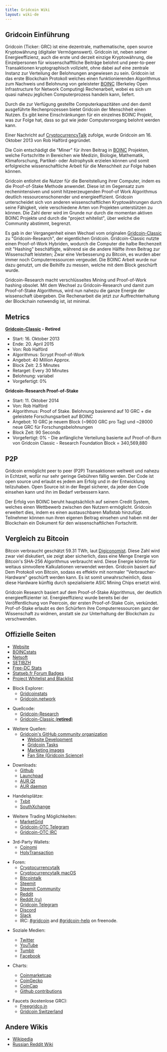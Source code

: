 ```yaml
---
title: Gridcoin Wiki
layout: wiki-de
---
```


## Gridcoin Einführung

Gridcoin (Ticker: GRC) ist eine dezentrale, mathematische,
open source Kryptowährung (digitaler Vermögenswert). 
Gridcoin ist, neben seiner Energieeffizienz, auch die
erste und derzeit einzige Kryptowährung, die Einzelpersonen
für wissenschafftliche Beiträge belohnt und peer-to-peer 
Transaktionen kryptographisch vollzieht, ohne dabei auf 
eine zentrale Instanz zur Verteilung der Belohnungen angewiesen 
zu sein. Gridcoin ist das erste Blockchain Protokoll welches 
einen funktionierenden Algorithmus zum Nachweis und Belohnung von 
geleisteter [BOINC](https://en.wikipedia.org/wiki/Berkeley_Open_Infrastructure_for_Network_Computing)
(Berkeley Open Infrastructure for Network Computing) Rechenarbeit,
wobei es sich um quasi nahezu jeglichen Computerprozess handeln 
kann, liefert.

Durch die zur Verfügung gestellte Computerkapazitäten und den damit 
ausgeführte Rechenprozessen bietet Gridcoin der Menschheit einen Nutzen. 
Es gibt keine Einschränkungen für ein einzelnes BOINC Projekt, was zur
Folge hat, dass so gut wie jeder Computervorgang belohnt werden kann.

Einer Nachricht auf [CryptocurrencyTalk](https://cryptocurrencytalk.com/topic/1416-gridcoin-grc-information-classic-in-retirement/) zufolge, wurde Gridcoin am 16. Oktober 2013 von 
Rob Halförd gegründet.

Die Coin entschädigt die "Miner" für ihren Beitrag in [BOINC](boinc "wikilink")
Projekten, welche Fortschritte in Bereichen wie Medizin, Biologie, 
Mathematik, Klimaforschung, Partikel- oder Astrophysik erzielen können
und somit erfolgreiche wissenschaftliche Arbeit für die Menschheit zur Folge 
haben können.

Gridcoin entlohnt die Nutzer für die Bereitstellung ihrer Computer, 
indem es die Proof-of-Stake Methode anwendet. Diese ist im Gegensatz 
zum rechenintensiven und somit hitzeerzeugenden Proof-of Work Algorithmus
deutlich ressourcenschonender und energieeffizient. Gridcoin unterscheidet 
sich von anderen wissenschaftlichen Kryptowährungen durch seine Fähigkeit, 
viele verschiedene Arten von Projekten unterstützen zu können. Die Zahl derer 
wird im Grunde nur durch die momentan aktiven BOINC Projekte und durch die 
"project whitelist", über welche die Community abstimmt, begrenzt.

Es gab in der Vergangenheit einen Wechsel vom originalen [Gridcoin-Classic](gridcoin-classic "wikilink")
zu "Gridcoin-Research", der eigentlichen Gridcoin. Gridcoin-Classic nutzte einen 
Proof-of-Work Hybriden, wodurch die Computer die halbe Rechenzeit mit "Hashing" beschäftigte,
während sie die andere Hälfte ihren Beitrag zur Wissenschaft leisteten; Zwar eine
Verbesserung zu Bitcoin, es wurden aber immer noch Computerressourcen vergeudet.
Die BOINC Arbeit wurde nur dazu genutzt, um die Beihilfe zu messen, welche mit dem
Block geschürft wurde. 

Gridcoin-Research macht verschlüsseltes Mining und Proof-of-Work hashing obsolet.
Mit dem Wechsel zu Gridcoin-Research und damit zum Proof-of-Stake Algorithmus, wird
nun nahezu die ganze Energie der wissenschaft übergeben. Die Rechenarbeit die jetzt
zur Auffrechterhaltung der Blockchain notwendig ist, ist minimal.



## Metrics

**[Gridcoin-Classic](gridcoin-classic "wikilink") - Retired**

  - Start: 16. Oktober 2013
  - Ende: 20. April 2015
  - Von: Rob Halförd
  - Algorithmus: Scrypt Proof-of-Work
  - Angebot: 40 Million Approx.
  - Block Zeit: 2.5 Minutes
  - Retarget: Every 30 Minutes
  - Belohnung: variabel
  - Vorgefertigt: 0%

**Gridcoin-Research Proof-of-Stake**

  - Start: 11. Oktober 2014
  - Von: Rob Halförd
  - Algorithmus: Proof of Stake. Belohnung basierend auf 10 GRC + die geleistete
    Forschungsarbeit auf BOINC
  - Angebot: 10 GRC je neuem Block (~9600 GRC pro Tag) und ~28000 neue GRC für
    Forschungsbelohnungen
  - Block Zeit: 90 Seconds
  - Vorgefertigt: 0% - Die anfängliche Verteilung basierte auf Proof-of-Burn von
    Gridcoin Classic - Research Foundation Block = 340,569,880

## P2P

Gridcoin ermöglicht peer to peer (P2P) Transaktionen weltweit und nahezu in
Echtzeit, wofür nur sehr geringe Gebühren fällig werden.
Der Code ist open source und erlaubt es jedem am Erfolg und in der 
Entwicklung teilzuhaben. Open Source ist in der Regel sicherer, da
jeder den Code einsehen kann und ihn im Bedarf verbessern kann.

Der Erfolg von BOINC beruht hauptsächlich auf seinem Credit System, welches
einen Wettbewerb zwischen den Nutzern ermöglicht. Gridcoin erweitert dies,
indem es einen austauschbaren Maßstab hinzufügt. Teilnehmer können nun
ihren eigenen Beitrag einsehen und haben mit der Blockchain ein Dokument für
den wissenschaftlichen Fortschritt.


## Vergleich zu Bitcoin

Bitcoin verbraucht geschätzt 59.31 TWh, laut
[Digiconomist](https://digiconomist.net/bitcoin-energy-consumption).
Diese Zahl wird zwar viel diskutiert, sie zeigt aber sicherlich, dass
eine Menge Energie von Bitcoin's SHA-256 Algorithmus verbraucht wird.
Diese Energie könnte für weitaus sinnvollere Kalkulationen verwendet werden.
Gridcoin basiert auf Dem Protokoll von Bitcoin, sodass es effektiv mit
normaler "Verbraucher-Hardware" geschürft werden kann.
Es ist somit unwahrscheinlich, dass diese Hardware künftig durch spezialisierte
ASIC Mining Chips ersetzt wird.

Gridcoin Research basiert auf dem Proof-of-Stake Algorithmus, der deutlich
energieeffizienter ist. Energieeffizienz wurde bereits bei der Veröffentlichung
von Peercoin, der ersten Proof-of-Stake Coin, verkündet. Prof-of-Stake erlaubt es
den Schürfern ihre Computerressourcen ganz der Wissenschaft zu widmen, anstatt
sie zur Unterhaltung der Blockchain zu verschwenden.

## Offizielle Seiten
  <!-- TODO: [Volunteers, Roles & Privileges](Volunteers,-Roles,-&-Privileges "wikilink") -->
  - [Website](https://gridcoin.us/)
  - [BOINCstats](https://boincstats.com/en/stats/-1/team/detail/118094994/overview)
  - [Netsoft](http://www.boinc.netsoft-online.com/e107_plugins/boinc/bp_home.php)
  - [SETIBZH](https://statsbzh.boinc-af.org/team.php?name=R3JpZGNvaW4=)
  - [Free-DC Stats](https://stats.free-dc.org/stats.php?page=teambycpid&team=Gridcoin)
  - [Statseb.fr Forum Badges](https://signature.statseb.fr/index.py?action=team_badge&teamid=100454)
  - [Project Whitelist and Blacklist](https://gridcoin.ddns.net/pages/project-list.php)

<!-- end list -->

  - Block Explorer:
      - [Gridcoinstats](https://gridcoinstats.eu/)
      - [Gridcoin.network](https://gridcoin.network/)

<!-- end list -->

  - Quellcode:
      - [Gridcoin-Research](https://github.com/gridcoin-community/Gridcoin-Research)
      - [Gridcoin-Classic (**retired**)](https://github.com/gridcoin/Gridcoin-master)

<!-- end list -->

  - Weitere Quellen:
      - [Gridcoin's GitHub community organization](https://github.com/gridcoin-community)
          - [Website Development](https://github.com/gridcoin-community/Gridcoin-Site)
          - [Gridcoin Tasks](https://github.com/gridcoin-community/Gridcoin-Tasks)
          - [Marketing images](https://github.com/gridcoin-community/Gridcoin-Marketing)
          - [Fan Site (Gridcoin Science)](https://gridcoin.science)

<!-- end list -->

  - Downloads:
      - [Github](https://github.com/gridcoin-community/Gridcoin-Research/releases)
      - [Launchpad](https://launchpad.net/gridcoin)
      - [AUR Qt](https://aur.archlinux.org/packages/gridcoinresearch-qt)
      - [AUR daemon](https://aur.archlinux.org/packages/gridcoinresearchd/)

<!-- end list -->

  - Handelsplätze:
      - [Txbit](https://txbit.io/Trade/GRC/BTC)
      - [SouthXchange](https://www.southxchange.com/Market/Book/GRC/BTC)

<!-- end list -->

  - Weitere Trading Möglichkeiten:
      - [MarketGrid](https://www.reddit.com/r/MarketGrid/)
      - [Gridcoin-OTC Telegram](https://t.me/localgridcoins)
      - [Gridcoin-OTC IRC](https://kiwiirc.com/client/irc.snoonet.org:6697/#gridcoin-otc)

<!-- end list -->

  - 3rd-Party Wallets:
      - [Coinomi](https://coinomi.com/)
      - [HolyTransaction](https://holytransaction.com/)

<!-- end list -->

  - Foren:
      - [Cryptocurrencytalk](https://cryptocurrencytalk.com/forum/464-gridcoin-grc/)
      - [Cryptocurrencytalk macOS](https://cryptocurrencytalk.com/topic/13139-os-x-builds-feedback-bug-reporting/)
      - [Bitcointalk](https://bitcointalk.org/index.php?topic=324118.0)
      - [Steemit](https://steemit.com/created/gridcoin)
      - [Steemit Community](https://steemit.com/created/hive-161364)
      - [Reddit](https://reddit.com/r/gridcoin)
      - [Reddit (ru)](https://reddit.com/r/russiangridcoin)
      - [Gridcoin Telegram](https://t.me/gridcoin)
      - [Discord](https://discord.me/page/gridcoin)
      - [Slack](https://join.slack.com/t/teamgridcoin/shared_invite/enQtMjk2NTI4MzAwMzg0LTUzMmY0YjdiNzYxYzQ0MDc3MGE1NjQ3Nzg2NWMzZTUzMjAwZjdhMWI1YWUzMDE4YzQyZjVjMjMzOTc1M2RmMmM/)
      - IRC: [#gridcoin](https://kiwiirc.com/client/irc.freenode.net:6697/#gridcoin) and [#gridcoin-help](https://kiwiirc.com/client/irc.freenode.net:6697/#gridcoin-help) on freenode.

<!-- end list -->

  - Soziale Medien:
      - [Twitter](https://twitter.com/GridcoinNetwork)
      - [YouTube](https://www.youtube.com/c/GridcoinNetwork)
      - [Tumblr](https://gridcoin.tumblr.com/)
      - [Facebook](https://facebook.com/gridcoins)

  - Charts:
      - [Coinmarketcap](https://coinmarketcap.com/currencies/gridcoin/)
      - [CoinGecko](https://coingecko.com/en/coins/gridcoin-research)
      - [CoinCap](http://www.coincap.io/GRC)
      - [Github contributions](https://github.com/gridcoin-community/Gridcoin-Research/graphs/contributors)
        
<!-- end list -->

  - Faucets (kostenlose GRC):
    - [Freegridco.in](https://freegridco.in/)
    - [Gridcoin Switzerland](https://gridcoin.ch/faucet)

## Andere Wikis

  - [Wikipedia](https://en.wikipedia.org/wiki/Gridcoin)
  - [Russian Reddit Wiki](https://reddit.com/r/russiangridcoin/wiki/)
